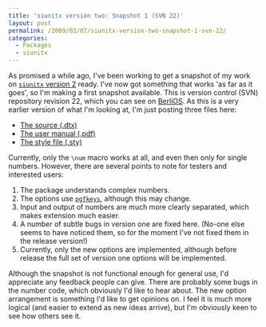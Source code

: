 ```yaml
---
title: 'siunitx version two: Snapshot 1 (SVN 22)'
layout: post
permalink: /2009/02/07/siunitx-version-two-snapshot-1-svn-22/
categories:
  - Packages
  - siunitx
---
```

As promised a while ago, I've been working to get a snapshot of my work on [`siunitx` version 2](http://siunitx.berlios.de) ready. I've now got something that works 'as far as it goes', so I'm making a first snapshot available.  This is version control (SVN) repository revision 22, which you can see on [BerliOS](http://www.berlios.de). As this is a very earlier version of what I'm looking at, I'm just posting three files here:

- [The source (.dtx)](/wp-content/uploads/2009/02/siunitx.dtx)
- [The user manual (.pdf)](/wp-content/uploads/2009/02/siunitx.pdf)
- [The style file (.sty)](/wp-content/uploads/2009/02/siunitx.sty)

Currently, only the `\num` macro works at all, and even then only for single numbers. However, there are several points to note for testers  and interested users:

1. The package understands complex numbers.
2. The options use [`pgfkeys`](https://ctan.org/pkg/pgf), although this may change.
3. Input and output of numbers are much more clearly separated, which makes extension much easier.
4. A number of subtle bugs in version one are fixed here. (No-one else seems to have noticed them, so for the moment I've not fixed them in the release version!)
5. Currently, only the new options are implemented, although before release the full set of version one options will be implemented.

Although the snapshot is not functional enough for general use, I'd appreciate any feedback people can give.  There are probably some bugs in the number code, which obviously I'd like to hear about.  The new option arrangement is something I'd like to get opinions on.  I feel it is much more logical (and easier to extend as new ideas arrive), but I'm obviously keen to see how others see it.
